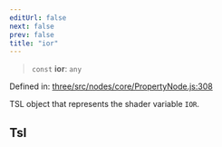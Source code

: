 ```yaml
---
editUrl: false
next: false
prev: false
title: "ior"
---
```


> `const` **ior**: `any`

Defined in: [three/src/nodes/core/PropertyNode.js:308](https://github.com/DefinitelyMaybe/three-i18n/blob/fa57b79433d1c349ffb23a78727299c8d4190136/three/src/nodes/core/PropertyNode.js#L308)

TSL object that represents the shader variable `IOR`.

## Tsl

